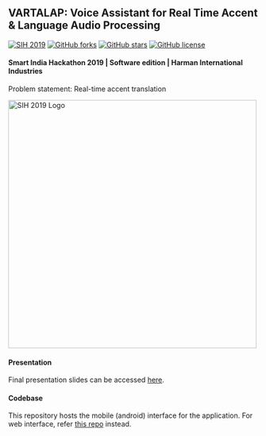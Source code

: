 ## VARTALAP: Voice Assistant for Real Time Accent & Language Audio Processing

[![SIH 2019](https://badgen.net/badge/hackathon/SIH%202019?icon=terminal&label=hackathon)](https://www.sih.gov.in/sih2019)
[![GitHub forks](https://img.shields.io/github/forks/apaar97/vartalap-android?style=social)](https://github.com/apaar97/vartalap-android/network)
[![GitHub stars](https://img.shields.io/github/stars/apaar97/vartalap-android?style=social)](https://github.com/apaar97/vartalap-android/stargazers)
[![GitHub license](https://img.shields.io/github/license/apaar97/vartalap-android)](https://github.com/apaar97/vartalap-android/blob/master/LICENSE)

#### Smart India Hackathon 2019 | Software edition | Harman International Industries

Problem statement: Real-time accent translation

<img src="https://cdn-images-1.medium.com/fit/t/1600/480/1*Kdp0sgcXmUi3CroRxRoUAg.png" width="500" alt="SIH 2019 Logo">

#### Presentation

Final presentation slides can be accessed [here](https://drive.google.com/file/d/1MxEnnNbzPLMM01BdOTYZ-khFuqBh0q5F/view?usp=sharing).

#### Codebase

This repository hosts the mobile (android) interface for the application. For web interface, refer [this repo](https://github.com/apaar97/vartalap-web) instead.
